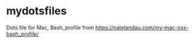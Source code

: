 # mydotsfiles
Dots file for Mac, 
Bash_profile from https://natelandau.com/my-mac-osx-bash_profile/
